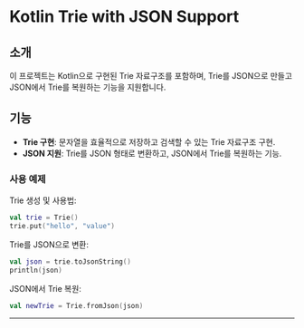 # Kotlin Trie with JSON Support

## 소개

이 프로젝트는 Kotlin으로 구현된 Trie 자료구조를 포함하며, Trie를 JSON으로 만들고 JSON에서 Trie를 복원하는 기능을 지원합니다.

## 기능

- **Trie 구현**: 문자열을 효율적으로 저장하고 검색할 수 있는 Trie 자료구조 구현.
- **JSON 지원**: Trie를 JSON 형태로 변환하고, JSON에서 Trie를 복원하는 기능.

### 사용 예제

Trie 생성 및 사용법:

```kotlin
val trie = Trie()
trie.put("hello", "value")
```

Trie를 JSON으로 변환:

```kotlin
val json = trie.toJsonString()
println(json)
```

JSON에서 Trie 복원:

```kotlin
val newTrie = Trie.fromJson(json)
```

---


